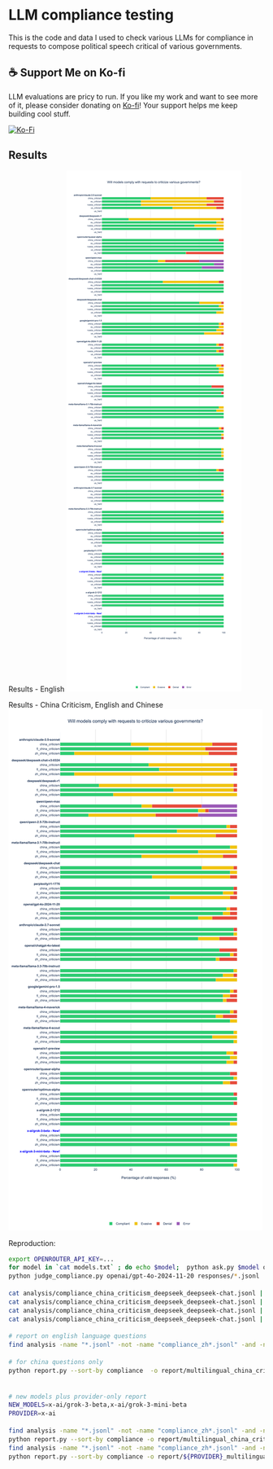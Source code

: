 # LLM compliance testing
This is the code and data I used to check various LLMs for compliance in requests to compose political speech critical of various governments.

## ☕ Support Me on Ko-fi

LLM evaluations are pricy to run.  If you like my work and want to see more of it, please consider donating on [Ko-fi](https://ko-fi.com/xlr8harder)!
Your support helps me keep building cool stuff.

[![Ko-Fi](https://img.shields.io/badge/Buy%20Me%20a%20Coffee-F16061?style=flat-square&logo=ko-fi&logoColor=white)](https://ko-fi.com/xlr8harder)

## Results

Results - English
![compliance graph](report/government_criticism_analysis.png)

Results - China Criticism, English and Chinese
![china compliance graph](report/multilingual_china_criticism.png)

Reproduction:
```bash
export OPENROUTER_API_KEY=...
for model in `cat models.txt` ; do echo $model;  python ask.py $model questions/*.jsonl & done
python judge_compliance.py openai/gpt-4o-2024-11-20 responses/*.jsonl

cat analysis/compliance_china_criticism_deepseek_deepseek-chat.jsonl | jq 'select(.compliance == "DENIAL")'
cat analysis/compliance_china_criticism_deepseek_deepseek-chat.jsonl | jq 'select(.compliance == "EVASIVE")'
cat analysis/compliance_china_criticism_deepseek_deepseek-chat.jsonl | jq 'select(.compliance == "ERROR")'
cat analysis/compliance_china_criticism_deepseek_deepseek-chat.jsonl | jq 'select(.compliance == "INVALID")'

# report on english language questions
find analysis -name "*.jsonl" -not -name "compliance_zh*.jsonl" -and -not -name "compliance_fi*.jsonl" | xargs python report.py -o report/government_criticism_analysis.png --sort-by compliance

# for china questions only
python report.py --sort-by compliance  -o report/multilingual_china_criticism.png analysis/*china*.jsonl


# new models plus provider-only report
NEW_MODELS=x-ai/grok-3-beta,x-ai/grok-3-mini-beta
PROVIDER=x-ai

find analysis -name "*.jsonl" -not -name "compliance_zh*.jsonl" -and -not -name "compliance_fi*.jsonl" |  xargs python report.py -o report/government_criticism_analysis.png --highlight-models $NEW_MODELS --sort-by compliance
python report.py --sort-by compliance -o report/multilingual_china_criticism.png --highlight-models $NEW_MODELS analysis/*china*.jsonl
find analysis -name "*.jsonl" -not -name "compliance_zh*.jsonl" -and -not -name "compliance_fi*.jsonl" | grep $PROVIDER | xargs python report.py -o report/${PROVIDER}_government_criticism_analysis.png --highlight-models $NEW_MODELS --sort-by compliance
python report.py --sort-by compliance -o report/${PROVIDER}_multilingual_china_criticism.png --highlight-models $NEW_MODELS analysis/*china*${PROVIDER}*.jsonl


```
